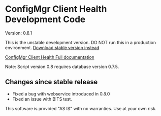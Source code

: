 # ConfigMgr Client Health Development Code

Version: 0.8.1

This is the unstable development version. DO NOT run this in a production environment.
[Download stable version instead](https://gallery.technet.microsoft.com/ConfigMgr-Client-Health-ccd00bd7)

[ConfigMgr Client Health Full documentation](https://www.andersrodland.com/configmgr-client-health/)

Note: Script version 0.8 requires database version 0.7.5.

## Changes since stable release

* Fixed a bug with webservice introduced in 0.8.0
* Fixed an issue with BITS test.

This software is provided "AS IS" with no warranties. Use at your own risk.
